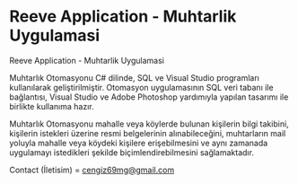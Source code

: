 # Reeve Application - Muhtarlik Uygulamasi
Reeve Application - Muhtarlik Uygulamasi

Muhtarlık Otomasyonu C# dilinde, SQL ve Visual Studio programları kullanılarak
geliştirilmiştir. Otomasyon uygulamasının SQL veri tabanı ile bağlantısı, Visual
Studio ve Adobe Photoshop yardımıyla yapılan tasarımı ile birlikte kullanıma hazır.

Muhtarlık Otomasyonu mahalle veya köylerde bulunan kişilerin bilgi takibini,
kişilerin istekleri üzerine resmi belgelerinin alınabileceğini, muhtarların mail yoluyla
mahalle veya köydeki kişilere erişebilmesini ve aynı zamanada uygulamayı istedikleri
şekilde biçimlendirebilmesini sağlamaktadır.

Contact (İletisim) = cengiz69mg@gmail.com 
